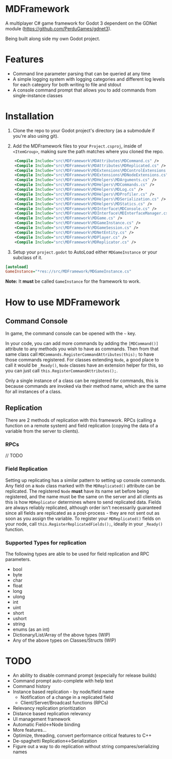 # MDFramework
A multiplayer C# game framework for Godot 3 dependent on the GDNet module (https://github.com/PerduGames/gdnet3).

Being built along side my own Godot project.

# Features
* Command line parameter parsing that can be queried at any time
* A simple logging system with logging categories and different log levels for each category for both writing to file and stdout
* A console command prompt that allows you to add commands from single-instance classes

# Installation
1. Clone the repo to your Godot project's directory (as a submodule if you're also using git).

2. Add the MDFramework files to your `Project.csproj`, inside of `<ItemGroup>`, making sure the path matches where you cloned the repo. 

```xml
    <Compile Include="src\MDFramework\MDAttributes\MDCommand.cs" />
    <Compile Include="src\MDFramework\MDAttributes\MDReplicated.cs" />
    <Compile Include="src\MDFramework\MDExtensions\MDControlExtensions.cs" />
    <Compile Include="src\MDFramework\MDExtensions\MDNodeExtensions.cs" />
    <Compile Include="src\MDFramework\MDHelpers\MDArguments.cs" />
    <Compile Include="src\MDFramework\MDHelpers\MDCommands.cs" />
    <Compile Include="src\MDFramework\MDHelpers\MDLog.cs" />
    <Compile Include="src\MDFramework\MDHelpers\MDProfiler.cs" />
    <Compile Include="src\MDFramework\MDHelpers\MDSerialization.cs" />
    <Compile Include="src\MDFramework\MDHelpers\MDStatics.cs" />
    <Compile Include="src\MDFramework\MDInterface\MDConsole.cs" />
    <Compile Include="src\MDFramework\MDInterface\MDInterfaceManager.cs" />
    <Compile Include="src\MDFramework\MDGame.cs" />
    <Compile Include="src\MDFramework\MDGameInstance.cs" />
    <Compile Include="src\MDFramework\MDGameSession.cs" />
    <Compile Include="src\MDFramework\MDNetEntity.cs" />
    <Compile Include="src\MDFramework\MDPlayer.cs" />
    <Compile Include="src\MDFramework\MDReplicator.cs" />
```

3. Setup your `project.godot` to AutoLoad either `MDGameInstance` or your subclass of it.

```ini
[autoload]
GameInstance="*res://src/MDFramework/MDGameInstance.cs"
```
**Note:** It **must** be called `GameInstance` for the framework to work.

# How to use MDFramework

## Command Console
In game, the command console can be opened with the `~` key.

In your code, you can add more commands by adding the `[MDCommand()]` attribute to any methods you wish to have as commands.
Then from that same class call `MDCommands.RegisterCommandAttributes(this);` to have those commands registered.
For classes extending `Node`, a good place to call it would be `_Ready()`, `Node` classes have an extension helper for this, so you can just call `this.RegisterCommandAttributes();`.

Only a single instance of a class can be registered for commands, this is because commands are invoked via their method name, which are the same for all instances of a class.

## Replication
There are 2 methods of replication with this framework. RPCs (calling a function on a remote system) and field replication (copying the data of a variable from the server to clients).

### RPCs
// TODO

### Field Replication
Setting up replicating has a similar pattern to setting up console commands. Any field on a `Node` class marked with the `MDReplicated()` attribute can be replicated. The registered `Node` **must** have its name set before being registered, and the name must be the same on the server and all clients as this is how `MDReplicator` determines where to send replicated data. Fields are always reliably replicated, although order isn't necessarily guaranteed since all fields are replicated as a post-process - they are not sent out as soon as you assign the variable. To register your `MDReplicated()` fields on your node, call `this.RegisterReplicatedFields();`, ideally in your `_Ready()` function.

### Supported Types for replication
The following types are able to be used for field replication and RPC parameters.
* bool
* byte
* char
* float
* long
* ulong
* int
* uint
* short
* ushort
* string
* enums (as an int)
* Dictionary/List/Array of the above types (WIP)
* Any of the above types on Classes/Structs (WIP)

# TODO
* An ability to disable command prompt (especially for release builds)
* Command prompt auto-complete with help text
* Command history
* Instance based replication - by node/field name
  * Notification of a change in a replicated field
  * Client/Server/Broadcast functions (RPCs)
* Relevancy replication prioritization
* Distance based replication relevancy
* UI management framework
* Automatic Field<->Node binding
* More features...
* Optimize, threading, convert performance critical features to C++
* De-spaghetti Replication<->Serialization
* Figure out a way to do replication without string compares/serializing names
